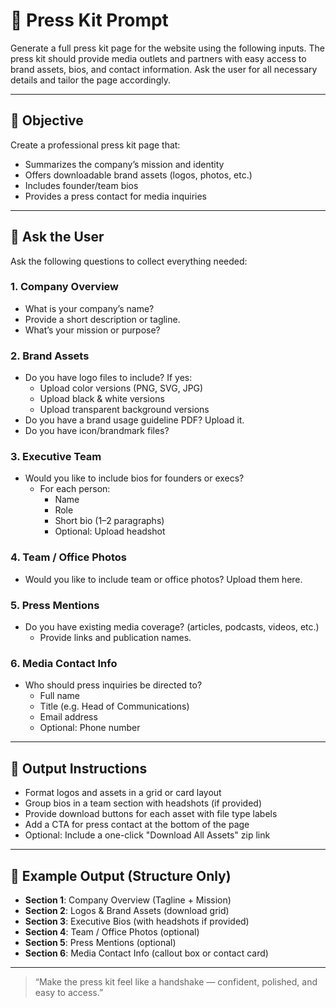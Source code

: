 # 📰 Press Kit Prompt

Generate a full press kit page for the website using the following inputs. The press kit should provide media outlets and partners with easy access to brand assets, bios, and contact information. Ask the user for all necessary details and tailor the page accordingly.

---

## 🎯 Objective

Create a professional press kit page that:
- Summarizes the company’s mission and identity
- Offers downloadable brand assets (logos, photos, etc.)
- Includes founder/team bios
- Provides a press contact for media inquiries

---

## 🧠 Ask the User

Ask the following questions to collect everything needed:

### 1. Company Overview
- What is your company’s name?
- Provide a short description or tagline.
- What’s your mission or purpose?

### 2. Brand Assets
- Do you have logo files to include? If yes:
  - Upload color versions (PNG, SVG, JPG)
  - Upload black & white versions
  - Upload transparent background versions
- Do you have a brand usage guideline PDF? Upload it.
- Do you have icon/brandmark files?

### 3. Executive Team
- Would you like to include bios for founders or execs?
  - For each person:
    - Name
    - Role
    - Short bio (1–2 paragraphs)
    - Optional: Upload headshot

### 4. Team / Office Photos
- Would you like to include team or office photos? Upload them here.

### 5. Press Mentions
- Do you have existing media coverage? (articles, podcasts, videos, etc.)
  - Provide links and publication names.

### 6. Media Contact Info
- Who should press inquiries be directed to?
  - Full name
  - Title (e.g. Head of Communications)
  - Email address
  - Optional: Phone number

---

## 📐 Output Instructions

- Format logos and assets in a grid or card layout
- Group bios in a team section with headshots (if provided)
- Provide download buttons for each asset with file type labels
- Add a CTA for press contact at the bottom of the page
- Optional: Include a one-click "Download All Assets" zip link

---

## 📝 Example Output (Structure Only)

- **Section 1**: Company Overview (Tagline + Mission)
- **Section 2**: Logos & Brand Assets (download grid)
- **Section 3**: Executive Bios (with headshots if provided)
- **Section 4**: Team / Office Photos (optional)
- **Section 5**: Press Mentions (optional)
- **Section 6**: Media Contact Info (callout box or contact card)

---

> “Make the press kit feel like a handshake — confident, polished, and easy to access.”
